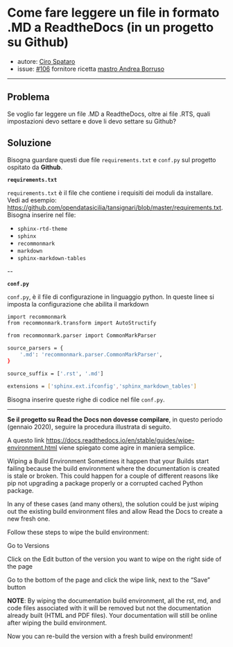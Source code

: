 # Come fare leggere un file in formato .MD a ReadtheDocs (in un progetto su Github) 


* autore: [Ciro Spataro](https://twitter.com/cirospat)
* issue: [#106](https://github.com/opendatasicilia/tansignari/issues/106) fornitore ricetta [mastro Andrea Borruso](https://twitter.com/aborruso?lang=it)

---

## Problema

Se voglio far leggere un file .MD a ReadtheDocs, oltre ai file .RTS, quali impostazioni devo settare e dove li devo settare su Github?

## Soluzione

Bisogna guardare questi due file `requirements.txt` e `conf.py` sul progetto ospitato da **Github**.

**`requirements.txt`**

`requirements.txt` è il file che contiene i requisiti dei moduli da installare. Vedi ad esempio: https://github.com/opendatasicilia/tansignari/blob/master/requirements.txt. Bisogna inserire nel file:
- `sphinx-rtd-theme` 
- `sphinx` 
- `recommonmark` 
- `markdown`  
- `sphinx-markdown-tables` 

--

**`conf.py`**

`conf.py`, è il file di configurazione in linguaggio python. In queste linee si imposta la configurazione che abilita il markdown

```bash
import recommonmark
from recommonmark.transform import AutoStructify

from recommonmark.parser import CommonMarkParser

source_parsers = {
    '.md': 'recommonmark.parser.CommonMarkParser',
}

source_suffix = ['.rst', '.md']

extensions = ['sphinx.ext.ifconfig','sphinx_markdown_tables']
```
Bisogna inserire queste righe di codice nel file `conf.py`.

---

**Se il progetto su Read the Docs non dovesse compilare**, in questo periodo (gennaio 2020), seguire la procedura illustrata di seguito.

A questo link https://docs.readthedocs.io/en/stable/guides/wipe-environment.html viene spiegato come agire in maniera semplice.

Wiping a Build Environment
Sometimes it happen that your Builds start failing because the build environment where the documentation is created is stale or broken. This could happen for a couple of different reasons like pip not upgrading a package properly or a corrupted cached Python package.

In any of these cases (and many others), the solution could be just wiping out the existing build environment files and allow Read the Docs to create a new fresh one.

Follow these steps to wipe the build environment:

Go to Versions

Click on the Edit button of the version you want to wipe on the right side of the page

Go to the bottom of the page and click the wipe link, next to the “Save” button

**NOTE**: By wiping the documentation build environment, all the rst, md, and code files associated with it will be removed but not the documentation already built (HTML and PDF files). Your documentation will still be online after wiping the build environment.

Now you can re-build the version with a fresh build environment!
